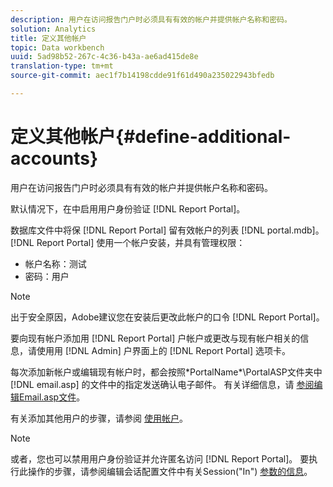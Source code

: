 ```yaml
---
description: 用户在访问报告门户时必须具有有效的帐户并提供帐户名称和密码。
solution: Analytics
title: 定义其他帐户
topic: Data workbench
uuid: 5ad98b52-267c-4c36-b43a-ae6ad415de8e
translation-type: tm+mt
source-git-commit: aec1f7b14198cdde91f61d490a235022943bfedb

---
```



# 定义其他帐户{#define-additional-accounts}

用户在访问报告门户时必须具有有效的帐户并提供帐户名称和密码。

默认情况下，在中启用用户身份验证 [!DNL Report Portal]。

数据库文件中将保 [!DNL Report Portal] 留有效帐户的列表 [!DNL portal.mdb]。 [!DNL Report Portal] 使用一个帐户安装，并具有管理权限：

* 帐户名称：测试
* 密码：用户

>[!NOTE]
>
>出于安全原因，Adobe建议您在安装后更改此帐户的口令 [!DNL Report Portal]。

要向现有帐户添加用 [!DNL Report Portal] 户帐户或更改与现有帐户相关的信息，请使用用 [!DNL Admin] 户界面上的 [!DNL Report Portal] 选项卡。

每次添加新帐户或编辑现有帐户时，都会按照\*PortalName*\PortalASP文件夹中 [!DNL email.asp] 的文件中的指定发送确认电子邮件。 有关详细信息，请 [参阅编辑Email.asp文件](../../../home/c-rpt-oview/c-install-rpt-port/t-email-file.md#task-d9f4f306d38e435aa7effab3d94f690b)。

有关添加其他用户的步骤，请参阅 [使用帐户](../../../home/c-rpt-oview/c-admin-rpt/c-work-accts/c-work-accts.md#concept-c933a1940bda4a3489d61d8af315e45d)。

>[!NOTE]
>
>或者，您也可以禁用用户身份验证并允许匿名访问 [!DNL Report Portal]。 要执行此操作的步骤，请参阅编辑会话配置文件中有关Session(&quot;In&quot;) [参数的信息](../../../home/c-rpt-oview/c-install-rpt-port/t-edit-sess-config-file.md#task-cf11c3a780bd4936afd3f64a6b30afc7)。


